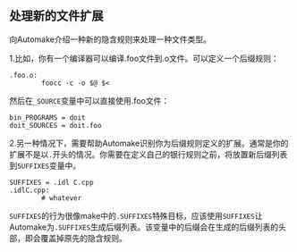 ## 处理新的文件扩展
向Automake介绍一种新的隐含规则来处理一种文件类型。

1.比如，你有一个编译器可以编译.foo文件到.o文件。可以定义一个后缀规则：
```
.foo.o:
        foocc -c -o $@ $<
```
然后在`_SOURCE`变量中可以直接使用.foo文件：
```
bin_PROGRAMS = doit
doit_SOURCES = doit.foo
```

2.另一种情况下，需要帮助Automake识别你为后缀规则定义的扩展。通常是你的扩展不是以`.`开头的情况。你需要在定义自己的银行规则之前，将放置新后缀列表到`SUFFIXES`变量中。
```
SUFFIXES = .idl C.cpp
.idlC.cpp:
        # whatever
```
`SUFFIXES`的行为很像make中的`.SUFFIXES`特殊目标，应该使用`SUFFIXES`让Automake为`.SUFFIXES`生成后缀列表。该变量中的后缀会在生成的后缀列表的头部，即会覆盖掉原先的隐含规则。